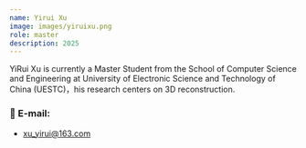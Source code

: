 ```yaml
---
name: Yirui Xu
image: images/yiruixu.png
role: master
description: 2025
---
```


YiRui Xu is currently a Master Student from the School of Computer Science and Engineering at University of Electronic Science and Technology of China (UESTC)，his research centers on 3D reconstruction. 

### 📧 E-mail:
- xu_yirui@163.com
